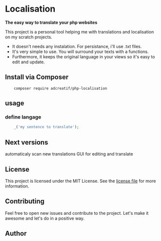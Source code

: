 # Localisation
**The easy way to translate your php websites**

This project is a personal tool helping me with translations and localisation on my scratch
projects.

 - It doesn't needs any instalation. For persistance, i'll use .txt files.
 - It's very simple to use. You will surround your texts with a functions.
 - Furthermore, it keeps the original language in your views so it's easy to edit and
update. 
 

## Install via Composer
```shell
    composer require adcreatif/php-localisation
```
## usage
### define langage

```php
    _('my sentence to translate');
```
## Next versions
automaticaly scan new translations
GUI for editing and translate

## License
This project is licensed under the MIT License. See the  [license file]() for more information.


## Contributing
Feel free to open new issues and contribute to the project. Let's make it awesome and let's do in a positive way.
## Author